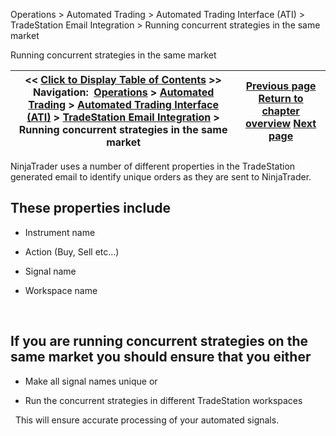 ﻿
Operations \> Automated Trading \> Automated Trading Interface (ATI) \> TradeStation Email Integration \> Running concurrent strategies in the same market

Running concurrent strategies in the same market

| \<\< [Click to Display Table of Contents](running_concurrent_strategies_.md) \>\> **Navigation:**     [Operations](operations.md) \> [Automated Trading](automated_trading.md) \> [Automated Trading Interface (ATI)](automated_trading_interface_at.md) \> [TradeStation Email Integration](tradestation_email_integration.md) \> Running concurrent strategies in the same market | [Previous page](tradestation_email_integration.md) [Return to chapter overview](tradestation_email_integration.md) [Next page](set_up.md) |
| --- | --- |
NinjaTrader uses a number of different properties in the TradeStation generated email to identify unique orders as they are sent to NinjaTrader.  
 
## These properties include
- Instrument name 

- Action (Buy, Sell etc...) 

- Signal name 

- Workspace name 

 
## If you are running concurrent strategies on the same market you should ensure that you either
- Make all signal names unique or 

- Run the concurrent strategies in different TradeStation workspaces 

 
This will ensure accurate processing of your automated signals.
